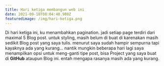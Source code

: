 ```yaml
---
title: Hari ketiga membangun web ini
date: 2021-09-18T08:04:40.988Z
featuredimage: /img/hari-ketiga.png
---
```

Di hari ketiga ini, ku menambahkan pagination. jadi setiap page terdiri dari maximal 5 Blog post. untuk styling, masih belum di buat di karenakan masih sedikit Blog post yang saya tulis. menurut saya sudah hampir sempurna tapi kayaknya ada yang kurang... nantik mungkin beberapa hari lagi saya menampilkan opsi untuk meng-ganti tipe post, bisa Project yang saya buat di **GitHub** ataupun Blog ini. entah mengapa rasanya masih ada yang kurang.